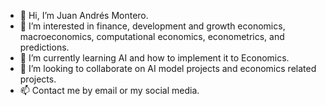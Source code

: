 - 👋 Hi, I’m Juan Andrés Montero.
- 👀 I’m interested in finance, development and growth economics, macroeconomics, computational economics, econometrics, and predictions.
- 🌱 I’m currently learning AI and how to implement it to Economics.
- 💞️ I’m looking to collaborate on AI model projects and economics related projects.
- 📫 Contact me by email or my social media.

<!---
juanandres-montero/juanandres-montero is a ✨ special ✨ repository because its `README.md` (this file) appears on your GitHub profile.
You can click the Preview link to take a look at your changes.

juan andres montero .com
Juan Andres Montero
Juan Andrés Montero Zúñiga
juan andrés montero
jjuan andres montero
juan andres montero
--->
